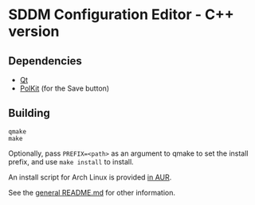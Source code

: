 # SDDM Configuration Editor - C++ version

## Dependencies

- [Qt](http://qt-project.org/)
- [PolKit](http://www.freedesktop.org/wiki/Software/polkit/) (for the Save button)

## Building

    qmake
    make

Optionally, pass `PREFIX=<path>` as an argument to qmake to set the install prefix,
and use `make install` to install.

An install script for Arch Linux is provided
[in AUR](https://aur.archlinux.org/packages/sddm-config-editor-git/).

See the [general README.md](/README.md) for other information.
